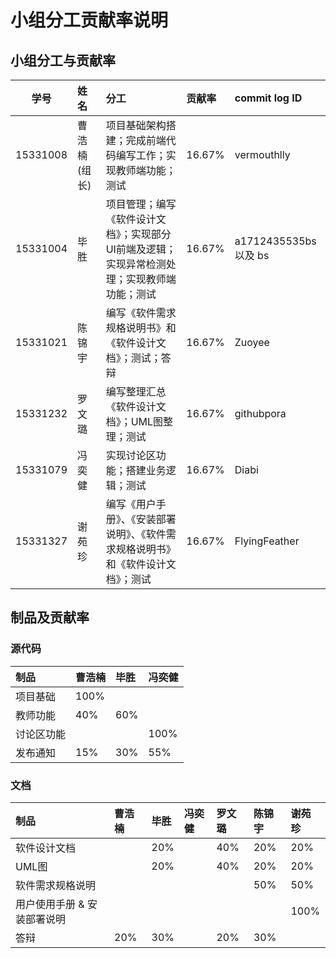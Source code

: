 # 小组分工贡献率说明

## 小组分工与贡献率
| 学号 | 姓名 | 分工 | 贡献率 | commit log ID |
| - | :- | :- | :-| :-|
| 15331008 | 曹浩楠(组长) | 项目基础架构搭建；完成前端代码编写工作；实现教师端功能；测试 | 16.67% | vermouthlly |
| 15331004 | 毕胜 | 项目管理；编写《软件设计文档》；实现部分UI前端及逻辑；实现异常检测处理；实现教师端功能；测试 | 16.67% | a1712435535bs 以及 bs |
| 15331021 | 陈锦宇 | 编写《软件需求规格说明书》和《软件设计文档》；测试；答辩 | 16.67% | Zuoyee |
| 15331232 | 罗文璐 | 编写整理汇总《软件设计文档》；UML图整理；测试 | 16.67% | githubpora |
| 15331079 | 冯奕健 | 实现讨论区功能；搭建业务逻辑；测试 | 16.67% | Diabi |
| 15331327 | 谢苑珍 | 编写《用户手册》、《安装部署说明》、《软件需求规格说明书》和《软件设计文档》；测试 | 16.67% | FlyingFeather |

## 制品及贡献率
### 源代码
|制品|曹浩楠|毕胜|冯奕健 |
|:-|:-|:-|:-|
|项目基础|100%| | |
|教师功能|40%| 60%| |
|讨论区功能| | | 100% |
|发布通知|15% | 30% | 55% |

### 文档
|制品|曹浩楠|毕胜|冯奕健 |罗文璐 | 陈锦宇 |谢苑珍 |
|:-|:-|:-|:-|:-|:-|:-|
|软件设计文档| | 20%| | 40%|20% |20% |
|UML图| | 20%| | 40%|20% |20% |
|软件需求规格说明| | | | | 50%| 50%|
|用户使用手册 & 安装部署说明| | | | | | 100%|
|答辩|20% |30% | | 20%| 30%| |
